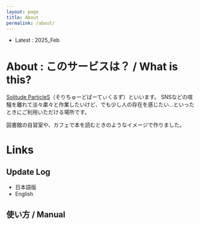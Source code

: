 ```yaml
---
layout: page
title: About
permalink: /about/
---
```


* Latest : 2025_Feb

# About : このサービスは？ / What is this?

 [Solitude ParticleS](https://solitude-particles.carrd.co/)（そりちゅーどぱーてぃくるず）といいます。
 SNSなどの喧騒を離れて淡々粛々と作業したいけど、でも少し人の存在を感じたい...といったときにご利用いただける場所です。

 図書館の自習室や、カフェで本を読むときのようなイメージで作りました。

# Links

## Update Log
- 日本語版
- English

## 使い方 / Manual

 

